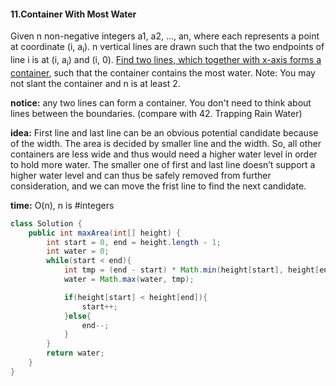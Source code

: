 #### 11.Container With Most Water
Given n non-negative integers a1, a2, ..., an, where each represents a point at coordinate (i, a<sub>i</sub>). n vertical lines are drawn such that the two endpoints of line i is at (i, a<sub>i</sub>) and (i, 0). <u>Find two lines, which together with x-axis forms a container</u>, such that the container contains the most water.
Note: You may not slant the container and n is at least 2.

__notice:__ any two lines can form a container. You don't need to think about lines between the boundaries. (compare with 42. Trapping Rain Water)

__idea:__ First line and last line can be an obvious potential candidate because of the width.
The area is decided by smaller line and the width.
So, all other containers are less wide and thus would need a higher water level in order to hold more water. The smaller one of first and last line doesn’t support a higher water level and can thus be safely removed from further consideration, and we can move the frist line to find the next candidate.

__time:__ O(n), n is #integers

```java
class Solution {
    public int maxArea(int[] height) {
        int start = 0, end = height.length - 1;
        int water = 0;
        while(start < end){
            int tmp = (end - start) * Math.min(height[start], height[end]);
            water = Math.max(water, tmp);

            if(height[start] < height[end]){
                start++;
            }else{
                end--;
            }
        }        
        return water;
    }
}
```
